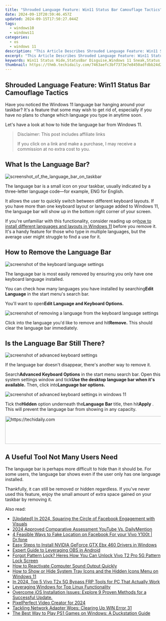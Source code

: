 ```yaml
---
title: "Shrouded Language Feature: Win11 Status Bar Camouflage Tactics"
date: 2024-09-13T20:59:46.457Z
updated: 2024-09-15T17:50:27.044Z
tags:
  - windows10
  - windows11
categories:
  - os
  - windows 11
description: "This Article Describes Shrouded Language Feature: Win11 Status Bar Camouflage Tactics"
excerpt: "This Article Describes Shrouded Language Feature: Win11 Status Bar Camouflage Tactics"
keywords: Win11 Status Hide,StatusBar Disguise,Windows 11 Sneak,Status Camouflage,Status Bar Tech,Stealth UI Feature,Invisible Display
thumbnail: https://thmb.techidaily.com/7463aefc3bf7373e7e8450adfdbb24d271ecbb972a6b7c25ccc1795bc56f580e.jpg
---
```


## Shrouded Language Feature: Win11 Status Bar Camouflage Tactics

 Have you noticed the Windows 11 language bar hanging around your taskbar? It's a feature that some may wish to get rid of, especially if you have no plans to change which language you type in anytime soon.

 Let's have a look at how to hide the language bar from Windows 11.

>  Disclaimer: This post includes affiliate links
>
>  If you click on a link and make a purchase, I may receive a commission at no extra cost to you.
>

## What Is the Language Bar?

![screenshot_of_the_language_bar_on_taskbar](https://static1.makeuseofimages.com/wordpress/wp-content/uploads/2022/11/screenshot_of_the_language_bar_on_taskbar.jpg)

 The language bar is a small icon on your taskbar, usually indicated by a three-letter language code—for example, ENG for English.

 It allows the user to quickly switch between different keyboard layouts. If you have more than one keyboard layout or language added to Windows 11, the language bar will show up in the bottom right corner of your screen.

 If you're unfamiliar with this functionality, consider reading up on[how to install different languages and layouts in Windows 11](https://www.makeuseof.com/windows-11-add-change-keyboard-layouts/) before you remove it. It's a handy feature for those who type in multiple languages, but the average user might struggle to find a use for it.

## How to Remove the Language Bar

![screenshot of the keyboard language settings](https://static1.makeuseofimages.com/wordpress/wp-content/uploads/2022/11/screenshot_of_language_keyboard_settings.jpg)

 The language bar is most easily removed by ensuring you only have one keyboard language installed.

 You can check how many languages you have installed by searching**Edit Language** in the start menu's search bar.

 You'll want to open**Edit Language and Keyboard Options.**

![screenshot of removing a language from the keyboard language settings](https://static1.makeuseofimages.com/wordpress/wp-content/uploads/2022/11/screenshot_of_language_keyboard_settings_remove.jpg)

 Click into the language you'd like to remove and hit**Remove.** This should clear the language bar immediately.

## Is the Language Bar Still There?

![screenshot of advanced keyboard settings](https://static1.makeuseofimages.com/wordpress/wp-content/uploads/2022/11/screenshot_of_advanced_keyboard_settings.jpg)

 If the language bar doesn't disappear, there's another way to remove it.

 Search**Advanced Keyboard Options** in the start menu search bar. Open this system settings window and tick**Use the desktop language bar when it's available.** Then, click into**Language bar options.**

![screenshot of advanced keyboard settings in windows 11](https://static1.makeuseofimages.com/wordpress/wp-content/uploads/2022/11/screenshot_of_advanced_keyboard_settings_language_bar_options.jpg)

 Tick the**Hidden** option underneath the**Language Bar** title, then hit**Apply** . This will prevent the language bar from showing in any capacity.

<!-- affiliate ads begin -->
<a href="https://appsumo.8odi.net/c/5597632/2123748/7443" target="_top" id="2123748">
  <img src="//a.impactradius-go.com/display-ad/7443-2123748" border="0" alt="https://techidaily.com" width="600" height="90"/>
</a>
<img height="0" width="0" src="https://appsumo.8odi.net/i/5597632/2123748/7443" style="position:absolute;visibility:hidden;" border="0" />
<!-- affiliate ads end -->

## A Useful Tool Not Many Users Need

 The language bar is perhaps more difficult to hide than it should be. For some users, the language bar shows even if the user only has one language installed.

 Thankfully, it can still be removed or hidden regardless. If you've never used this feature, enjoy the small amount of extra space gained on your taskbar by removing it.

<ins class="adsbygoogle"
     style="display:block"
     data-ad-format="autorelaxed"
     data-ad-client="ca-pub-7571918770474297"
     data-ad-slot="1223367746"></ins>

<ins class="adsbygoogle"
     style="display:block"
     data-ad-client="ca-pub-7571918770474297"
     data-ad-slot="8358498916"
     data-ad-format="auto"
     data-full-width-responsive="true"></ins>

<span class="atpl-alsoreadstyle">Also read:</span>
<div><ul>
<li><a href="https://facebook-video-recording.techidaily.com/updated-in-2024-squaring-the-circle-of-facebook-engagement-with-visuals/"><u>[Updated] In 2024, Squaring the Circle of Facebook Engagement with Visuals</u></a></li>
<li><a href="https://youtube-sure.techidaily.com/approved-comparative-assessment-youtube-vs-dailymention/"><u>2024 Approved Comparative Assessment YouTube Vs. DailyMention</u></a></li>
<li><a href="https://review-topics.techidaily.com/4-feasible-ways-to-fake-location-on-facebook-for-your-vivo-y100t-drfone-by-drfone-virtual-android/"><u>4 Feasible Ways to Fake Location on Facebook For your Vivo Y100t | Dr.fone</u></a></li>
<li><a href="https://win-dash.techidaily.com/easy-steps-to-install-nvidia-geforce-gtx-ebx-460-drivers-in-windows/"><u>Easy Steps to Install NVIDIA GeForce GTX Ebx 460 Drivers in Windows</u></a></li>
<li><a href="https://screen-capture.techidaily.com/expert-guide-to-leveraging-obs-in-android/"><u>Expert Guide to Leveraging OBS in Android</u></a></li>
<li><a href="https://android-unlock.techidaily.com/forgot-pattern-lock-heres-how-you-can-unlock-vivo-t2-pro-5g-pattern-lock-screen-by-drfone-android/"><u>Forgot Pattern Lock? Heres How You Can Unlock Vivo T2 Pro 5G Pattern Lock Screen</u></a></li>
<li><a href="https://windows11.techidaily.com/how-to-reactivate-computer-sound-output-quickly/"><u>How to Reactivate Computer Sound Output Quickly</u></a></li>
<li><a href="https://windows11.techidaily.com/how-to-show-or-hide-system-tray-icons-and-the-hidden-icons-menu-on-windows-11/"><u>How to Show or Hide System Tray Icons and the Hidden Icons Menu on Windows 11</u></a></li>
<li><a href="https://bypass-frp.techidaily.com/in-2024-top-5-vivo-t2x-5g-bypass-frp-tools-for-pc-that-actually-work-by-drfone-android/"><u>In 2024, Top 5 Vivo T2x 5G Bypass FRP Tools for PC That Actually Work</u></a></li>
<li><a href="https://windows11.techidaily.com/leveraging-windows-for-top-linux-functionality/"><u>Leveraging Windows for Top Linux Functionality</u></a></li>
<li><a href="https://fox-that.techidaily.com/1721470418780-overcome-ios-installation-issues-explore-9-proven-methods-for-a-successful-update/"><u>Overcome iOS Installation Issues: Explore 9 Proven Methods for a Successful Update.</u></a></li>
<li><a href="https://extra-guidance.techidaily.com/pixelperfect-video-creator-for-2024/"><u>PixelPerfect Video Creator for 2024</u></a></li>
<li><a href="https://windows11.techidaily.com/tackling-network-adapter-woes-clearing-up-win-error-31/"><u>Tackling Network Adapter Woes: Clearing Up WIN Error 31</u></a></li>
<li><a href="https://windows11.techidaily.com/the-best-way-to-play-ps1-games-on-windows-a-duckstation-guide/"><u>The Best Way to Play PS1 Games on Windows: A Duckstation Guide</u></a></li>
</ul></div>

